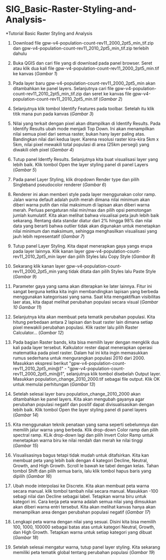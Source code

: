 # SIG_Basic-Raster-Styling-and-Analysis-

*Tutorial Basic Raster Styling and Analysis 

1. Download file gpw-v4-population-count-rev11_2000_2pt5_min_tif.zip dan gpw-v4-population-count-rev11_2010_2pt5_min_tif.zip terlebih dahulu

2. Buka QGIS dan cari file yang di download pada panel browser. Seret atau klik dua kali file gpw-v4-population-count-rev11_2000_2pt5_min.tif ke kanvas (*Gambar 1*)

3. Pada layer baru gpw-v4-population-count-rev11_2000_2pt5_min akan ditambahkan ke panel layers. Selanjutnya cari file gpw-v4-population-count-rev11_2010_2pt5_min_tif.zip dan seret ke kanvas file gpw-v4-population-count-rev11_2010_2pt5_min.tif (*Gambar 2*)

4. Selanjutnya klik tombol Identify Features pada toolbar. Setelah itu klik titik mana pun pada kanvas (*Gambar 3*)

5. Nilai yang terkait dengan pixel akan ditampilkan di Identify Results. Pada Identify Results ubah mode menjadi Top Down. Ini akan menampilkan nilai semua pixel dari semua raster, bukan hany layer paling atas. Bandingkan nilai dari kedua layer. Karena resolusi raster kira-kira 5km x 5km, nilai pixel mewakili total populasi di area (25km persegi) yang diwakili oleh pixel (*Gambar 4*)

6. Tutup panel Identfy Results. Selanjutnya kita buat visualisasi layer yang lebih baik. Klik tombol Open the layer styling panel di panel Layers (*Gambar 5*)

7. Pada panel Layer Styling, klik dropdown Render type dan pilih Singleband pseudocolor renderer (*Gambar 6*)

8. Renderer ini akan memberi style pada layer menggunakan color ramp. Jalan warna default adalah putih merah dimana nilai minimum akan diberi warna putih dan nilai maksimum di lapisan akan diberi warna merah. Perluas pengaturan nilai min/max dan pilih opsi pemotongan jumlah kumulatif. Kita akan melihat bahwa visualisai peta jauh lebih baik sekarang. Rentang data standar diatur dari 2% hingga 98% dan nilai data yang berarti bahwa outlier tidak akan digunakan untuk menetapkan nilai minimum dan maksimum, sehingga menghasilkan visualisasi yang jauh lebih representatif (*Gambar 7*)

9. Tutup panel Layer Styling. Kita dapat menerapkan gaya yangs erupa pada layer lainnya. Klik kanan layer gpw-v4-population-count-rev11_2010_2pt5_min layer dan pilih Styles lalu Copy Style (*Gambar 8*)

10. Sekarang klik kanan layer gpw-v4-population-count-rev11_2000_2pt5_min yang tidak ditata dan pilih Styles lalu Paste Style (*Gambar 9*)

11. Parameter gaya yang sama akan diterapkan ke later lainnya. Fitur ini sangat berguna ketika kita ingin membandingkan lapisan yang berbeda menggunakan kategorisasi yang sama. Saat kita mengaktifkan visibilitas laer atas, kita dapat melihat perubahan populasi secara visual (*Gambar 10* *Gambar 11*)

12. Selanjutnya kita akan membuat peta tematik perubahan populasi. Kita hitung perbedaan antara 2 lapisan dan buat raster lain dimana setiap pixel mewakili perubahan populasi. Klik raster lalu pilih Raster Calculator... (*Gambar 12*)

13. Pada bagian Raster bands, kita bisa memilih layer dengan mengklik dua kali pada layer tersebut. Kalkulator rester dapat menerapkan operasi matematika pada pixel raster. Dalam hal ini kita ingin memasukkan rumus sederhana untuk mengurangkan populasi 2010 dari 2000. Masukkan ekspresi berikut "gpw-v4-population-count-rev11_2010_2pt5_min@1" - "gpw-v4-population-count-rev11_2000_2pt5_min@1", selanjutnya klik tombol disebelah Output layer. Masukkan population_change_2010_2000.tif sebagai file output. Klik OK untuk memulai perhitungan (*Gambar 13*)

14. Setelah selesai layer baru population_change_2010_2000 akan ditambahkan ke panel layers. Kita akan mengubah gayanya agar perubahan populasi negatif dan positif dapat divisualisasikan dengan lebih baik. Klik tombol Open the layer styling panel di panel layers (*Gambar 14*)

15. Kita menggunakan teknik penataan yang sama seperti sebelumnya dan memilih jalur warna yang berbeda. Klik drop-down Color ramp dan pilih spectral ramp. KLik drop-down lagi dan pilih Invert Color Ramp untuk menetapkan warna biru ke nilai rendah dan merah ke nilai tinggi (*Gambar 15*)

16. Visualisasinya bagus tetapi tidak mudah untuk ditafsirkan. Kita kan membuat peta yang lebih baik dengan 4 kategori Decline, Neutral, Growth, and High Growth. Scroll le bawah ke tabel dengan kelas. Tahan tombol Shift dan pilih semua baris, lalu klik tombol hapus baris yang dipilih (*Gambar 16*)

17. Ubah mode interpolasi ke Discrete. Kita akan membuat peta warna secara manual. klik tombol tambah nilai secara manual. Masukkan -100 sebagi nilai dan Decline sebagai label. Tetapkan warna biru untuk kategori ini. Cara kerja peta warna adalah semua nilai yang dimsukkan akan diberi warna entri tersebut. Kita akan melihat kanvas hanya akan menampilkan area dengan perubahan populasi negatif (*Gambar 17*)

18. Lengkapi peta warna dengan nilai yang sesuai. Disini kita bisa memilih 100, 1000, 100000 sebagai batas atas untuk kategori Neutral, Growth, dan High Growth. Tetapkan warna untuk setiap kategori yang dibuat (*Gambar 18*)

19. Setelah selesai mengatur warna, tutup panel layer styling. Kita sekarang memiliki peta tematik global tentang perubahan populasi (*Gambar 19*)



